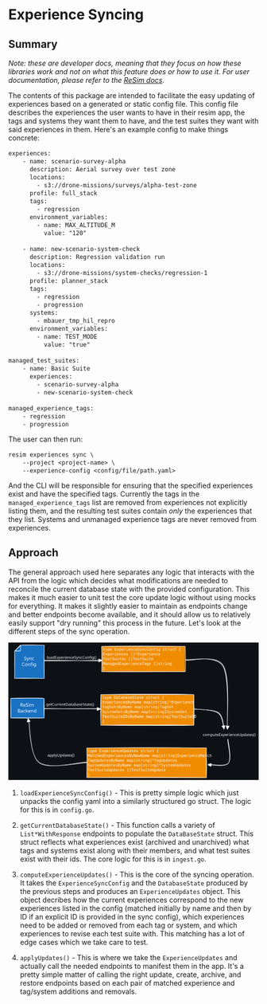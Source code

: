 
# Experience Syncing

## Summary

*Note: these are developer docs, meaning that they focus on how these libraries work and not on what
this feature does or how to use it. For user documentation, please refer to the [ReSim
docs](https://docs.resim.ai/).* <!-- TODO(mikebauer) Add a link to a specific user docs page here -->

The contents of this package are intended to facilitate the easy updating of experiences based on a
generated or static config file. This config file describes the experiences the user wants to have
in their resim app, the tags and systems they want them to have, and the test suites they want with
said experiences in them. Here's an example config to make things concrete:

```lang=yaml
experiences:
    - name: scenario-survey-alpha
      description: Aerial survey over test zone
      locations:
        - s3://drone-missions/surveys/alpha-test-zone
      profile: full_stack
	  tags:
	    - regression
      environment_variables:
        - name: MAX_ALTITUDE_M
          value: "120"

    - name: new-scenario-system-check
      description: Regression validation run
      locations:
        - s3://drone-missions/system-checks/regression-1
      profile: planner_stack
	  tags:
	    - regression
		- progression
      systems:
        - mbauer_tmp_hil_repro
      environment_variables:
        - name: TEST_MODE
          value: "true"

managed_test_suites:
    - name: Basic Suite
      experiences:
        - scenario-survey-alpha
        - new-scenario-system-check

managed_experience_tags:
    - regression
    - progression
```

The user can then run:

```lang=bash
resim experiences sync \
    --project <project-name> \
	--experience-config <config/file/path.yaml>
```

And the CLI will be responsible for ensuring that the specified experiences exist and have the
specified tags. Currently the tags in the `managed_experience_tags` list are removed from
experiences not explicitly listing them, and the resulting test suites contain *only* the
experiences that they list. Systems and unmanaged experience tags are never removed from
experiences.

## Approach

The general approach used here separates any logic that interacts with the API from the logic which
decides what modifications are needed to reconcile the current database state with the provided
configuration. This makes it much easier to unit test the core update logic without using mocks for
everything. It makes it slightly easier to maintain as endpoints change and better endpoints become
available, and it should allow us to relatively easily support "dry running" this process in the
future. Let's look at the different steps of the sync operation.

![Syncing Data Flow](./experience-syncing.svg)

1. `loadExperienceSyncConfig()` - This is pretty simple logic which just unpacks the config yaml
   into a similarly structured go struct. The logic for this is in `config.go`.

2. `getCurrentDatabaseState()` - This function calls a variety of `List*WithResponse` endpoints to
   populate the `DataBaseState` struct. This struct reflects what experiences exist (archived and
   unarchived) what tags and systems exist along with their members, and what test suites exist with
   their ids. The core logic for this is in `ingest.go`.

3. `computeExperienceUpdates()` - This is the core of the syncing operation. It takes the
   `ExperienceSyncConfig` and the `DatabaseState` produced by the previous steps and produces an
   `ExperienceUpdates` object. This object decribes how the current experiences correspond to the
   new experiences listed in the config (matched initially by name and then by ID if an explicit ID
   is provided in the sync config), which experiences need to be added or removed from each tag or
   system, and which experiences to revise each test suite with. This matching has a lot of edge
   cases which we take care to test.

4. `applyUpdates()` - This is where we take the `ExperienceUpdates` and actually call the needed
   endpoints to manifest them in the app. It's a pretty simple matter of calling the right update,
   create, archive, and restore endpoints based on each pair of matched experience and tag/system
   additions and removals.
